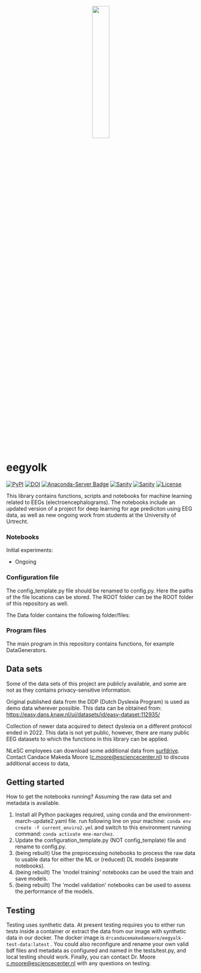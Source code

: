 <p align="center">
    <img style="width: 30%; height: 30%" src="https://github.com/NLeSC/ePodium/blob/main/eegyolk_logo.png">
</p>

# eegyolk

[![PyPI](https://img.shields.io/pypi/v/eegyolk.svg)](https://pypi.python.org/pypi/eegyolk/)
[![DOI](https://zenodo.org/badge/DOI/10.5281/zenodo.6865762.svg)](https://doi.org/10.5281/zenodo.6865762)
[![Anaconda-Server Badge](https://anaconda.org/eegyolk/eegyolk/badges/version.svg)](https://anaconda.org/eegyolk/eegyolk)
[![Sanity](https://github.com/eegyolk-ai/eegyolk/actions/workflows/on-commit.yml/badge.svg)](https://github.com/eegyolk-ai/eegyolk/actions/workflows/on-commit.yml)
[![Sanity](https://github.com/eegyolk-ai/eegyolk/actions/workflows/on-tag.yml/badge.svg)](https://github.com/eegyolk-ai/eegyolk/actions/workflows/on-tag.yml)
[![License](https://img.shields.io/badge/License-Apache_2.0-blue.svg)](https://opensource.org/licenses/Apache-2.0)


This library contains functions, scripts and notebooks for machine learning related to EEGs (electroencephalograms). The notebooks include an updated version of a project for deep learning for age prediciton using EEG data, as well as new ongoing work from students at the University of Urtrecht.

### Notebooks

Initial experiments:
- Ongoing


### Configuration file

The config_template.py file should be renamed to config.py. Here the paths of the file locations can be stored. The ROOT folder can be the ROOT folder of this repository as well.

The Data folder contains the following folder/files:




### Program files

The main program in this repository contains functions, for example DataGenerators.


## Data sets

Some of the data sets of this project are publicly available, and some are not  as they contains privacy-sensitive information.

Original published data from the DDP (Dutch Dyslexia Program) is used as demo data wherever possible. This data can be obtained from:
https://easy.dans.knaw.nl/ui/datasets/id/easy-dataset:112935/ 

Collection of newer data acquired to detect dyslexia on a different protocol ended in 2022. This data is not yet public, however, there are many public EEG datasets to which the functions in this library can be applied.

NLeSC employees can download some additional data from [surfdrive](https://surfdrive.surf.nl/files/index.php/s/mkwBAisnYUaPRhy).
Contact Candace Makeda Moore (c.moore@esciencecenter.nl) to discuss additional access to data,

## Getting started

How to get the notebooks running? Assuming the raw data set and metadata is available.

1. Install all Python packages required, using conda and the environment-march-update2.yaml file.
    run following line on your machine: `conda env create -f current_enviro2.yml` and switch to this environment running command: `conda activate mne-marchez`.
2. Update the configuration_template.py (NOT config_template) file and rename to config.py.
3. (being rebuilt) Use the preprocessing notebooks to process the raw data to usable data for either the ML or (reduced) DL models (separate notebooks).
4. (being rebuilt) The 'model training' notebooks can be used the train and save models.
5. (being rebuilt) The 'model validation' notebooks can be used to assess the performance of the models.

## Testing
Testing uses synthetic data. At present testing requires you to either run tests inside a container or extract the data from our image with synthetic data in our docker. The docker image is `drcandacemakedamoore/eegyolk-test-data:latest` . You could also reconfigure and rename your own valid bdf files and metadata as configured and named in the tests/test.py, and local testing should work. 
Finally, you can contact Dr. Moore c.moore@esciencecenter.nl with any questions on testing. 